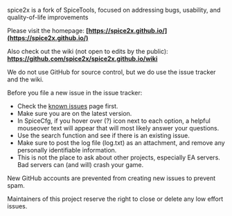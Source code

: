 spice2x is a fork of SpiceTools, focused on addressing bugs, usability, and quality-of-life improvements

Please visit the homepage: **[https://spice2x.github.io/](https://spice2x.github.io/)**

Also check out the wiki (not open to edits by the public): **https://github.com/spice2x/spice2x.github.io/wiki**

We do not use GitHub for source control, but we do use the issue tracker and the wiki.

Before you file a new issue in the issue tracker:

* Check the [known issues](https://github.com/spice2x/spice2x.github.io/wiki/Known-issues) page first.
* Make sure you are on the latest version.
* In SpiceCfg, if you hover over (?) icon next to each option, a helpful mouseover text will appear that will most likely answer your questions.
* Use the search function and see if there is an existing issue. 
* Make sure to post the log file (log.txt) as an attachment, and remove any personally identifiable information.
* This is not the place to ask about other projects, especially EA servers. Bad servers can (and will) crash your game.

New GitHub accounts are prevented from creating new issues to prevent spam.

Maintainers of this project reserve the right to close or delete any low effort issues.
